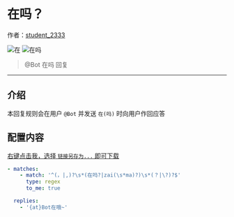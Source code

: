 <!-- markdownlint-disable -->
# 在吗？

作者：[student_2333](https://lgc2333.top)

![在](https://img.shields.io/badge/-在-brightgreen?style=flat-square) ![在吗](https://img.shields.io/badge/-在吗-brightgreen?style=flat-square)

> @Bot 在吗 回复

<hr />

<!-- markdownlint-disable MD041 -->

## 介绍

本回复规则会在用户 `@Bot` 并发送 `在(吗)` 时向用户作回应答


## 配置内容

[右键点击我，选择 `链接另存为...` 即可下载](https://autoreply.lgc2333.top/replies/are_you_here/reply.yml)

```yml
- matches:
    - match: '^(，|,)?\s*(在吗?|zai(\s*ma)?)\s*(？|\?)?$'
      type: regex
      to_me: true

  replies:
    - '{at}Bot在哦~'

```